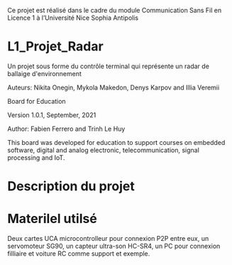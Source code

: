 Ce projet est réalisé dans le cadre du module Communication Sans Fil en Licence 1 à l’Université
Nice Sophia Antipolis

# L1_Projet_Radar

Un projet sous forme du contrôle terminal qui représente un radar de ballaige d'environnement

Auteurs: Nikita Onegin, Mykola Makedon, Denys Karpov and Illia Veremii

Board for Education

Version 1.0.1, September, 2021

Author: Fabien Ferrero and Trinh Le Huy

This board was developed for education to support courses on embedded software, digital and analog electronic, telecommunication, signal processing and IoT.

# Description du projet



# Materilel utilsé

Deux cartes UCA microcontrolleur pour connexion P2P entre eux, un servomoteur SG90, un capteur ultra-son HC-SR4, un PC pour connexion filliaire et voiture RC comme support et exemple.
